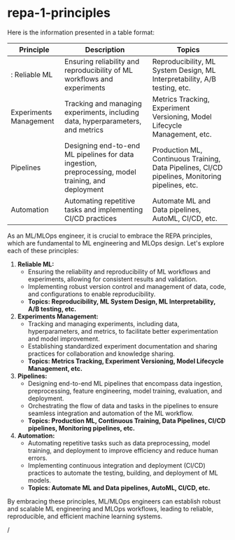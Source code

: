 # repa-1-principles

Here is the information presented in a table format:

| Principle | Description | Topics |
| --- | --- | --- |
| : Reliable ML | Ensuring reliability and reproducibility of ML workflows and experiments | Reproducibility, ML System Design, ML Interpretability, A/B testing, etc. |
| Experiments Management | Tracking and managing experiments, including data, hyperparameters, and metrics | Metrics Tracking, Experiment Versioning, Model Lifecycle Management, etc. |
| Pipelines | Designing end-to-end ML pipelines for data ingestion, preprocessing, model training, and deployment | Production ML, Continuous Training, Data Pipelines, CI/CD pipelines, Monitoring pipelines, etc. |
| Automation | Automating repetitive tasks and implementing CI/CD practices | Automate ML and Data pipelines, AutoML, CI/CD, etc. |

As an ML/MLOps engineer, it is crucial to embrace the REPA principles, which are fundamental to ML engineering and MLOps design. Let's explore each of these principles:

1. **Reliable  ML:**
    - Ensuring the reliability and reproducibility of ML workflows and experiments, allowing for consistent results and validation.
    - Implementing robust version control and management of data, code, and configurations to enable reproducibility.
    - **Topics: Reproducibility,  ML System Design, ML Interpretability, A/B testing, etc.**
2. **Experiments Management:**
    - Tracking and managing experiments, including data, hyperparameters, and metrics, to facilitate better experimentation and model improvement.
    - Establishing standardized experiment documentation and sharing practices for collaboration and knowledge sharing.
    - **Topics: Metrics Tracking, Experiment Versioning, Model Lifecycle Management, etc.**
3. **Pipelines:**
    - Designing end-to-end ML pipelines that encompass data ingestion, preprocessing, feature engineering, model training, evaluation, and deployment.
    - Orchestrating the flow of data and tasks in the pipelines to ensure seamless integration and automation of the ML workflow.
    - **Topics: Production ML, Continuous Training, Data Pipelines, CI/CD pipelines, Monitoring pipelines, etc.**
4. **Automation:**
    - Automating repetitive tasks such as data preprocessing, model training, and deployment to improve efficiency and reduce human errors.
    - Implementing continuous integration and deployment (CI/CD) practices to automate the testing, building, and deployment of ML models.
    - **Topics: Automate ML and Data pipelines, AutoML, CI/CD, etc.**

By embracing these principles, ML/MLOps engineers can establish robust and scalable ML engineering and MLOps workflows, leading to reliable, reproducible, and efficient machine learning systems.

/